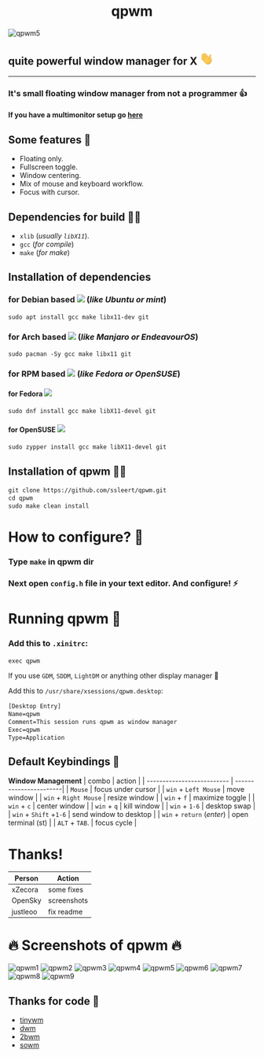 <h1 align="center">qpwm</h1>

![qpwm5](https://cdn.discordapp.com/attachments/955362477137362954/957797487303860255/2022-03-28_02-58.png?raw=true)
## quite powerful window manager for X <img src="https://github.com/0xMrNight/0xMrNight/blob/main/assets/wave.gif?raw=true" width="28px">
<hr>

### It's small floating window manager from not a programmer 👍
#### If you have a multimonitor setup go [here](https://github.com/ssleert/qpwm/tree/qpwm2)
## Some features 💪
- Floating only.
- Fullscreen toggle.
- Window centering.
- Mix of mouse and keyboard workflow.
- Focus with cursor.
## Dependencies for build 🧑‍💻
- `xlib` (*usually `libX11`*).
- `gcc` (*for compile*)
- `make` (*for make*)
## Installation of dependencies
### for Debian based <img src="https://upload.wikimedia.org/wikipedia/commons/thumb/6/66/Openlogo-debianV2.svg/1200px-Openlogo-debianV2.svg.png?raw=true" width="20px"> (*like Ubuntu or mint*)
```fish
sudo apt install gcc make libx11-dev git
```
### for Arch based <img src="https://wiki.installgentoo.com/images/f/f9/Arch-linux-logo.png?raw=true" width="20px"> (*like Manjaro or EndeavourOS*)
```fish
sudo pacman -Sy gcc make libx11 git
```
### for RPM based <img src="https://avatars.githubusercontent.com/u/33972111?s=280&v=4?raw=true" width="20px"> (*like Fedora or OpenSUSE*)
#### for Fedora <img src="https://upload.wikimedia.org/wikipedia/commons/thumb/3/3f/Fedora_logo.svg/1024px-Fedora_logo.svg.png?raw=true" width="20px">
```fish
sudo dnf install gcc make libX11-devel git
```
#### for OpenSUSE <img src="https://en.opensuse.org/images/4/44/Button-filled-colour.png?raw=true" width="20px">
```fish
sudo zypper install gcc make libX11-devel git
```
## Installation of qpwm 🕵️‍♂️
```fish
git clone https://github.com/ssleert/qpwm.git
cd qpwm
sudo make clean install
```
# How to configure? :tipping_hand_person:
### Type ``make`` in qpwm dir
### Next open ``config.h`` file in your text editor. And configure! :zap:
# Running qpwm :rocket:

### Add this to `.xinitrc`:
```fish
exec qpwm
```
If you use ``GDM``, ``SDDM``, ``LightDM`` оr anything other display manager 👤

Add this to `/usr/share/xsessions/qpwm.desktop`:
```desktop
[Desktop Entry]
Name=qpwm
Comment=This session runs qpwm as window manager 
Exec=qpwm
Type=Application
```
## Default Keybindings :space_invader:
**Window Management**
| combo                      | action                 |
| -------------------------- | -----------------------|
| `Mouse`                    | focus under cursor     |
| `win` + `Left Mouse`       | move window            |
| `win` + `Right Mouse`      | resize window          |
| `win` + `f`                | maximize toggle        |
| `win` + `c`                | center window          |
| `win` + `q`                | kill window            |
| `win` + `1-6`              | desktop swap           |
| `win` + `Shift` +`1-6`     | send window to desktop |
| `win` + `return` (*enter*) | open terminal (st)     |
| `ALT` + `TAB`.             | focus cycle            |
# Thanks!
| Person          | Action           |
| --------------- | -----------------|
| xZecora         | some fixes       |
| OpenSky         | screenshots      |
| justleoo        | fix readme       |

# :fire: Screenshots of qpwm :fire:
![qpwm1](https://cdn.discordapp.com/attachments/955362477137362954/957063386154295346/2022-03-26_02-12.png?raw=true)
![qpwm2](https://cdn.discordapp.com/attachments/955362477137362954/957119114235764746/2022-03-26_06-20.png?raw=true)
![qpwm3](https://cdn.discordapp.com/attachments/955362477137362954/957310037682946118/2022-03-26_19-01.png?raw=true)
![qpwm4](https://media.discordapp.net/attachments/955362477137362954/958209250675544164/2022-03-29_06-41.png?raw=true)
![qpwm5](https://cdn.discordapp.com/attachments/955362477137362954/957797487303860255/2022-03-28_02-58.png?raw=true)
![qpwm6](https://cdn.discordapp.com/attachments/956938396520042566/957343080120471633/unknown.png?raw=true)
![qpwm7](https://cdn.discordapp.com/attachments/955362477137362954/955533886132215878/2022-03-21_21-30.png?raw=true)
![qpwm8](https://cdn.discordapp.com/attachments/955362477137362954/957434635103649832/unknown.png?raw=true)
![qpwm9](https://cdn.discordapp.com/attachments/955362477137362954/957437016541368420/unknown.png?raw=true)
## Thanks for code :speech_balloon:
- [tinywm](http://incise.org/tinywm.html)
- [dwm](https://dwm.suckless.org)
- [2bwm](https://github.com/venam/2bwm)
- [sowm](https://github.com/dylanaraps/sowm)
